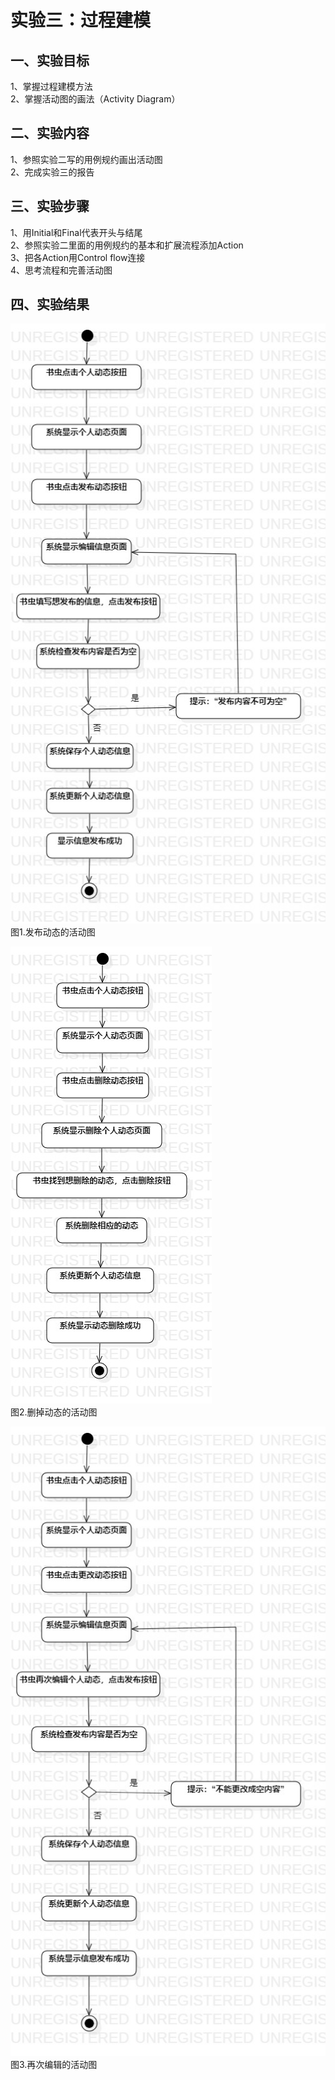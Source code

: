 # 实验三：过程建模

## 一、实验目标
 
1、掌握过程建模方法  
2、掌握活动图的画法（Activity Diagram）  

## 二、实验内容

1、参照实验二写的用例规约画出活动图  
2、完成实验三的报告  

## 三、实验步骤

1、用Initial和Final代表开头与结尾  
2、参照实验二里面的用例规约的基本和扩展流程添加Action  
3、把各Action用Control flow连接  
4、思考流程和完善活动图  

## 四、实验结果

![用例图](./Lab3_ActivityDiagram1.jpg)    
图1.发布动态的活动图

![用例图](./Lab3_ActivityDiagram2（改1）.jpg)      
图2.删掉动态的活动图  

![用例图](./Lab3_ActivityDiagram3.jpg)    
图3.再次编辑的活动图  
